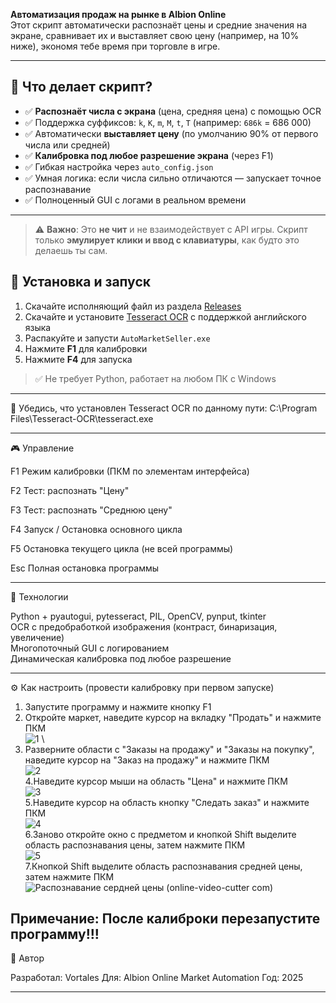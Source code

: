 **Автоматизация продаж на рынке в Albion Online**  
Этот скрипт автоматически распознаёт цены и средние значения на экране, сравнивает их и выставляет свою цену (например, на 10% ниже), экономя тебе время при торговле в игре.

---

## 🎯 Что делает скрипт?

- ✅ **Распознаёт числа с экрана** (цена, средняя цена) с помощью OCR
- ✅ Поддержка суффиксов: `k`, `K`, `m`, `M`, `t`, `T` (например: `686k` = 686 000)
- ✅ Автоматически **выставляет цену** (по умолчанию 90% от первого числа или средней)
- ✅ **Калибровка под любое разрешение экрана** (через F1)
- ✅ Гибкая настройка через `auto_config.json`
- ✅ Умная логика: если числа сильно отличаются — запускает точное распознавание
- ✅ Полноценный GUI с логами в реальном времени

---

> ⚠️ **Важно**: Это **не чит** и не взаимодействует с API игры. Скрипт только **эмулирует клики и ввод с клавиатуры**, как будто это делаешь ты сам.

## 🚀 Установка и запуск

1. Скачайте исполняющий файл из раздела [Releases](https://github.com/Vortales/AlbionOnline-AutoMarketSeller/releases)
2. Скачайте и установите [Tesseract OCR](https://sourceforge.net/projects/tesseract-ocr.mirror/files/5.5.0/tesseract-ocr-w64-setup-5.5.0.20241111.exe/download) с поддержкой английского языка
3. Распакуйте и запусти `AutoMarketSeller.exe`
4. Нажмите **F1** для калибровки
5. Нажмите **F4** для запуска

> ✅ Не требует Python, работает на любом ПК с Windows

---

🔧 Убедись, что установлен Tesseract OCR по данному пути:
C:\Program Files\Tesseract-OCR\tesseract.exe

---

🎮 Управление

F1
Режим калибровки (ПКМ по элементам интерфейса)

F2
Тест: распознать "Цену"

F3
Тест: распознать "Среднюю цену"

F4
Запуск / Остановка основного цикла

F5
Остановка текущего цикла (не всей программы)

Esc
Полная остановка программы

---

🧰 Технологии

Python + pyautogui, pytesseract, PIL, OpenCV, pynput, tkinter \
OCR с предобработкой изображения (контраст, бинаризация, увеличение) \
Многопоточный GUI с логированием \
Динамическая калибровка под любое разрешение 

---

⚙️ Как настроить (провести калибровку при первом запуске)

1. Запустите программу и нажмите кнопку F1
2. Откройте маркет, наведите курсор на вкладку "Продать" и нажмите ПКМ \
![1](https://github.com/user-attachments/assets/144d5150-703d-4de2-b003-fe212e938e0b) \
3. Разверните области с "Заказы на продажу" и "Заказы на покупку", наведите курсор на "Заказ на продажу" и нажмите ПКМ \
![2](https://github.com/user-attachments/assets/c4b7694b-fbd0-4dbb-b657-171d1ba4bafe) \
4.Наведите курсор мыши на область "Цена" и нажмите ПКМ \
![3](https://github.com/user-attachments/assets/ce282b8b-0471-405d-ae78-b31f3e0e164c) \
5.Наведите курсор на область кнопку "Следать заказ" и нажмите ПКМ \
![4](https://github.com/user-attachments/assets/50f17a82-b640-43a8-ae05-47563bddffe8) \
6.Заново откройте окно с предметом и кнопкой Shift выделите область распознавания цены, затем нажмите ПКМ \
![5](https://github.com/user-attachments/assets/70404df8-7498-4a91-a90b-85faa8f9f5fb) \
7.Кнопкой Shift выделите область распознавания средней цены, затем нажмите ПКМ \
![Распознавание сердней цены (online-video-cutter com)](https://github.com/user-attachments/assets/853bf0b9-f340-4b66-906d-dab621d32cb0)


Примечание: После калиброки перезапустите программу!!!
---

💬 Автор

Разработал: Vortales
Для: Albion Online Market Automation
Год: 2025

---



